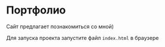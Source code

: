# Портфолио

Сайт предлагает познакомиться со мной)

Для запуска проекта запустите файл `index.html` в браузере
